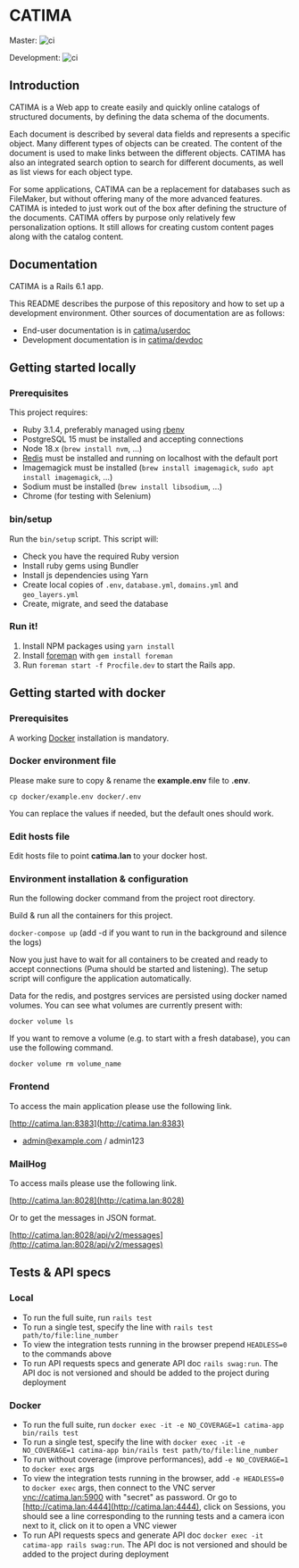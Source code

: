 # CATIMA

Master:
![ci](https://github.com/catima/catima/workflows/ci/badge.svg?branch=master)

Development:
![ci](https://github.com/catima/catima/workflows/ci/badge.svg?branch=development)

## Introduction

CATIMA is a Web app to create easily and quickly online catalogs of structured documents, by defining the data schema of the documents.

Each document is described by several data fields and represents a specific object. Many different types of objects can be created. The content of the document is used to make links between the different objects. CATIMA has also an integrated search option to search for different documents, as well as list views for each object type.

For some applications, CATIMA can be a replacement for databases such as FileMaker, but without offering many of the more advanced features. CATIMA is inteded to just work out of the box after defining the structure of the documents. CATIMA offers by purpose only relatively few personalization options. It still allows for creating custom content pages along with the catalog content.

## Documentation

CATIMA is a Rails 6.1 app.

This README describes the purpose of this repository and how to set up a development environment. Other sources of documentation are as follows:

* End-user documentation is in [catima/userdoc](https://github.com/catima/userdoc)
* Development documentation is in [catima/devdoc](https://github.com/catima/devdoc)

## Getting started locally

### Prerequisites

This project requires:

* Ruby 3.1.4, preferably managed using [rbenv](http://rbenv.org/)
* PostgreSQL 15 must be installed and accepting connections
* Node 18.x (`brew install nvm`, ...)
* [Redis](https://redis.io/) must be installed and running on localhost with the default port
* Imagemagick must be installed (`brew install imagemagick`, `sudo apt install imagemagick`, ...)
* Sodium must be installed (`brew install libsodium`, ...)
* Chrome (for testing with Selenium)

### bin/setup

Run the `bin/setup` script. This script will:

* Check you have the required Ruby version
* Install ruby gems using Bundler
* Install js dependencies using Yarn
* Create local copies of `.env`, `database.yml`, `domains.yml` and `geo_layers.yml`
* Create, migrate, and seed the database

### Run it!

1. Install NPM packages using `yarn install`
2. Install [foreman](https://github.com/ddollar/foreman) with `gem install foreman`
3. Run `foreman start -f Procfile.dev` to start the Rails app.

## Getting started with docker

### Prerequisites

A working [Docker](https://docs.docker.com/engine/install/) installation is mandatory.

### Docker environment file

Please make sure to copy & rename the **example.env** file to **.env**.

``cp docker/example.env docker/.env``

You can replace the values if needed, but the default ones should work.

### Edit hosts file

Edit hosts file to point **catima.lan** to your docker host.

### Environment installation & configuration

Run the following docker command from the project root directory.

Build & run all the containers for this project.

``docker-compose up`` (add -d if you want to run in the background and silence the logs)

Now you just have to wait for all containers to be created and ready to accept connections (Puma should be started and listening). The setup script will configure the application automatically.

Data for the redis, and postgres services are persisted using docker named volumes. You can see what volumes are currently present with:

``docker volume ls``

If you want to remove a volume (e.g. to start with a fresh database), you can use the following command.

``docker volume rm volume_name``

### Frontend

To access the main application please use the following link.

[http://catima.lan:8383](http://catima.lan:8383)

+ admin@example.com / admin123

### MailHog

To access mails please use the following link.

[http://catima.lan:8028](http://catima.lan:8028)

Or to get the messages in JSON format.

[http://catima.lan:8028/api/v2/messages](http://catima.lan:8028/api/v2/messages)

## Tests & API specs

### Local
* To run the full suite, run `rails test`
* To run a single test, specify the line with `rails test path/to/file:line_number`
* To view the integration tests running in the browser prepend `HEADLESS=0` to the commands above
* To run API requests specs and generate API doc `rails swag:run`. The API doc is not versioned and should be added to the project during deployment

### Docker
* To run the full suite, run `docker exec -it -e NO_COVERAGE=1 catima-app bin/rails test`
* To run a single test, specify the line with `docker exec -it -e NO_COVERAGE=1 catima-app bin/rails test path/to/file:line_number`
* To run without coverage (improve performances), add `-e NO_COVERAGE=1` to `docker exec` args
* To view the integration tests running in the browser, add `-e HEADLESS=0` to `docker exec` args, then connect to the VNC server [vnc://catima.lan:5900](vnc://catima.lan:5900) with "secret" as password. Or go to [http://catima.lan:4444](http://catima.lan:4444), click on Sessions, you should see a line corresponding to the running tests and a camera icon next to it, click on it to open a VNC viewer
* To run API requests specs and generate API doc `docker exec -it catima-app rails swag:run`. The API doc is not versioned and should be added to the project during deployment
